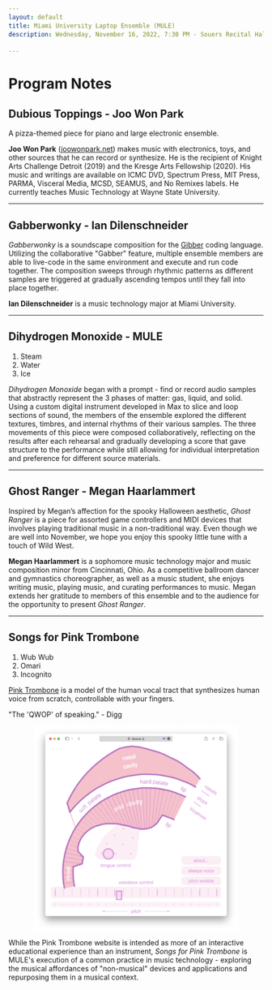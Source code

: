 ```yaml
---
layout: default
title: Miami University Laptop Ensemble (MULE)
description: Wednesday, November 16, 2022, 7:30 PM - Souers Recital Hall

---
```


# Program Notes

## Dubious Toppings - Joo Won Park
A pizza-themed piece for piano and large electronic ensemble.

**Joo Won Park** ([joowonpark.net](https://joowonpark.net)) makes music with electronics, toys, and other sources that he can record or synthesize.   He is the recipient of Knight Arts Challenge Detroit (2019) and the Kresge Arts Fellowship (2020).  His music and writings are available on ICMC DVD, Spectrum Press, MIT Press, PARMA, Visceral Media, MCSD, SEAMUS, and No Remixes labels. He currently teaches Music Technology at Wayne State University.

---

## Gabberwonky - Ian Dilenschneider
*Gabberwonky* is a soundscape composition for the [Gibber](https://gibber.cc) coding language. Utilizing the collaborative "Gabber" feature, multiple ensemble members are able to live-code in the same environment and execute and run code together. The composition sweeps through rhythmic patterns as different samples are triggered at gradually ascending tempos until they fall into place together.

**Ian Dilenschneider** is a music technology major at Miami University.

---

## Dihydrogen Monoxide - MULE
1. Steam
2. Water
3. Ice

*Dihydrogen Monoxide* began with a prompt - find or record audio samples that abstractly represent the 3 phases of matter: gas, liquid, and solid. Using a custom digital instrument developed in Max to slice and loop sections of sound, the members of the ensemble explored the different textures, timbres, and internal rhythms of their various samples. The three movements of this piece were composed collaboratively, reflecting on the results after each rehearsal and gradually developing a score that gave structure to the performance while still allowing for individual interpretation and preference for different source materials.

---

## Ghost Ranger - Megan Haarlammert
Inspired by Megan’s affection for the spooky Halloween aesthetic, *Ghost Ranger* is a piece for assorted game controllers and MIDI devices that involves playing traditional music in a non-traditional way. Even though we are well into November, we hope you enjoy this spooky little tune with a touch of Wild West.

**Megan Haarlammert** is a sophomore music technology major and music composition minor from Cincinnati, Ohio. As a competitive ballroom dancer and gymnastics choreographer, as well as a music student, she enjoys writing music, playing music, and curating performances to music. Megan extends her gratitude to members of this ensemble and to the audience for the opportunity to present *Ghost Ranger*.

---

## Songs for Pink Trombone
1. Wub Wub
2. Omari
3. Incognito

[Pink Trombone](https://dood.al/pinktrombone/) is a model of the human vocal tract that synthesizes human voice from scratch, controllable with your fingers.  

"The 'QWOP' of speaking." - Digg  

<div style="display: flex; justify-content: center;">
  <img src="pt-screenshot.png" width="80%">
</div>

While the Pink Trombone website is intended as more of an interactive educational experience than an instrument, *Songs for Pink Trombone* is MULE's execution of a common practice in music technology - exploring the musical affordances of "non-musical" devices and applications and repurposing them in a musical context.